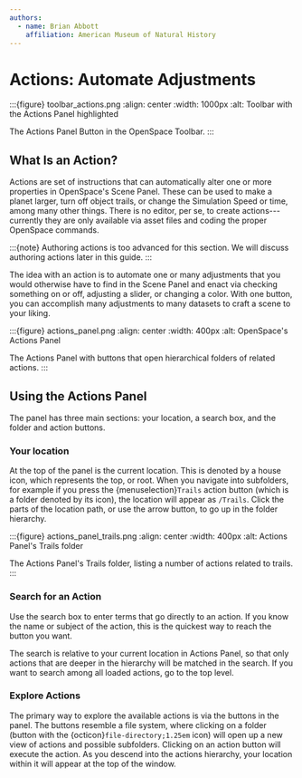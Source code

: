 ```yaml
---
authors:
  - name: Brian Abbott
    affiliation: American Museum of Natural History
---
```



# Actions: Automate Adjustments


:::{figure} toolbar_actions.png
:align: center
:width: 1000px
:alt: Toolbar with the Actions Panel highlighted

The Actions Panel Button in the OpenSpace Toolbar.
:::


## What Is an Action?

Actions are set of instructions that can automatically alter one or more properties in OpenSpace's Scene Panel. These can be used to make a planet larger, turn off object trails, or change the Simulation Speed or time, among many other things. There is no editor, per se, to create actions---currently they are only available via asset files and coding the proper OpenSpace commands.


:::{note}
Authoring actions is too advanced for this section. We will discuss authoring actions later in this guide.
:::

The idea with an action is to automate one or many adjustments that you would otherwise have to find in the Scene Panel and enact via checking something on or off, adjusting a slider, or changing a color. With one button, you can accomplish many adjustments to many datasets to craft a scene to your liking.


:::{figure} actions_panel.png
:align: center
:width: 400px
:alt: OpenSpace's Actions Panel

The Actions Panel with buttons that open hierarchical folders of related actions.
:::




## Using the Actions Panel

The panel has three main sections: your location, a search box, and the folder and action buttons.

### Your location
At the top of the panel is the current location. This is denoted by a house icon, which represents the top, or root. When you navigate into subfolders, for example if you press the {menuselection}`Trails` action button (which is a folder denoted by its icon), the location will appear as `/Trails`. Click the parts of the location path, or use the arrow button, to go up in the folder hierarchy.

:::{figure} actions_panel_trails.png
:align: center
:width: 400px
:alt: Actions Panel's Trails folder

The Actions Panel's Trails folder, listing a number of actions related to trails.
:::


### Search for an Action
Use the search box to enter terms that go directly to an action. If you know the name or subject of the action, this is the quickest way to reach the button you want.

The search is relative to your current location in Actions Panel, so that only actions that are deeper in the hierarchy will be matched in the search. If you want to search among all loaded actions, go to the top level.


### Explore Actions
The primary way to explore the available actions is via the buttons in the panel. The buttons resemble a file system, where clicking on a folder (button with the {octicon}`file-directory;1.25em` icon) will open up a new view of actions and possible subfolders. Clicking on an action button will execute the action. As you descend into the actions hierarchy, your location within it will appear at the top of the window.

